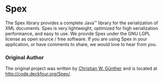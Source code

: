 # Spex

The Spex library provides a complete Java™ library for the serialization of XML documents. Spex is very lightweight, optimized for high serialization performance, and easy to use. We provide Spex under the GNU LGPL license as open source / free software. If you are using Spex in your application, or have comments to share, we would love to hear from you.

### Original Author
The original project was written by [Christian W. Günther](http://fluxicon.com/team/) and is located at http://code.deckfour.org/Spex/.
